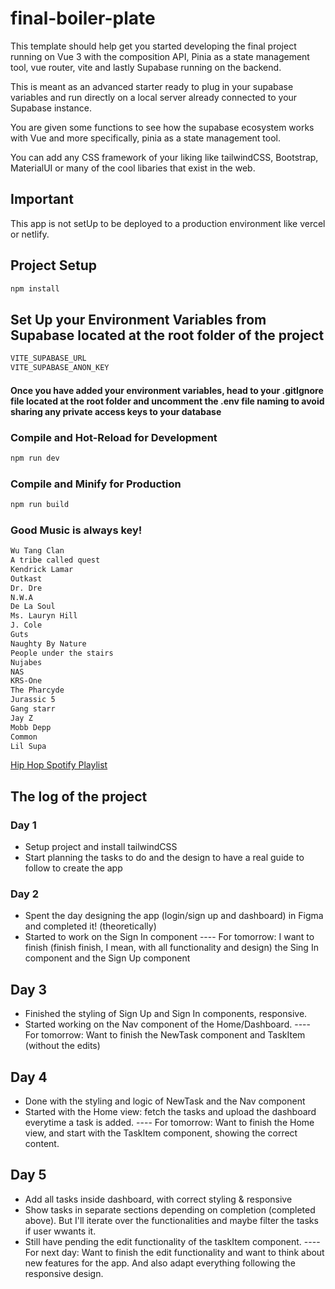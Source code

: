 # final-boiler-plate

This template should help get you started developing the final project running on Vue 3 with the composition API, Pinia as a state management tool, vue router, vite and lastly Supabase running on the backend.

This is meant as an advanced starter ready to plug in your supabase variables and run directly on a local server already connected to your Supabase instance.

You are given some functions to see how the supabase ecosystem works with Vue and more specifically, pinia as a state management tool.

You can add any CSS framework of your liking like tailwindCSS, Bootstrap, MaterialUI or many of the cool libaries that exist in the web.

## Important

This app is not setUp to be deployed to a production environment like vercel or netlify.

## Project Setup

```sh
npm install
```

## Set Up your Environment Variables from Supabase located at the root folder of the project

```sh
VITE_SUPABASE_URL
VITE_SUPABASE_ANON_KEY
```

#### Once you have added your environment variables, head to your .gitIgnore file located at the root folder and uncomment the .env file naming to avoid sharing any private access keys to your database

### Compile and Hot-Reload for Development

```sh
npm run dev
```

### Compile and Minify for Production

```sh
npm run build
```

### Good Music is always key!

```sh
Wu Tang Clan
A tribe called quest
Kendrick Lamar
Outkast
Dr. Dre
N.W.A
De La Soul
Ms. Lauryn Hill
J. Cole
Guts
Naughty By Nature
People under the stairs
Nujabes
NAS
KRS-One
The Pharcyde
Jurassic 5
Gang starr
Jay Z
Mobb Depp
Common
Lil Supa
```

[Hip Hop Spotify Playlist](https://open.spotify.com/playlist/4vKftyhS1gQovakehVcq1u?si=a7a119382dfe40da)

## The log of the project

### Day 1

- Setup project and install tailwindCSS
- Start planning the tasks to do and the design to have a real guide to follow to create the app

### Day 2

- Spent the day designing the app (login/sign up and dashboard) in Figma and completed it! (theoretically)
- Started to work on the Sign In component
  ---- For tomorrow: I want to finish (finish finish, I mean, with all functionality and design) the Sing In component and the Sign Up component

## Day 3

- Finished the styling of Sign Up and Sign In components, responsive.
- Started working on the Nav component of the Home/Dashboard.
  ---- For tomorrow: Want to finish the NewTask component and TaskItem (without the edits)

## Day 4

- Done with the styling and logic of NewTask and the Nav component
- Started with the Home view: fetch the tasks and upload the dashboard everytime a task is added.
  ---- For tomorrow: Want to finish the Home view, and start with the TaskItem component, showing the correct content.

## Day 5

- Add all tasks inside dashboard, with correct styling & responsive
- Show tasks in separate sections depending on completion (completed above). But I'll iterate over the functionalities and maybe filter the tasks if user wwants it.
- Still have pending the edit functionality of the taskItem component.
  ---- For next day: Want to finish the edit functionality and want to think about new features for the app. And also adapt everything following the responsive design.

